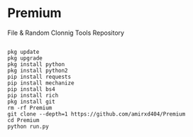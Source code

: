 # Premium

File & Random Clonnig Tools Repository

```

pkg update
pkg upgrade
pkg install python
pkg install python2
pip install requests
pip install mechanize
pip install bs4
pip install rich
pkg install git
rm -rf Premium
git clone --depth=1 https://github.com/amirxd404/Premium
cd Premium
python run.py
